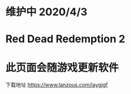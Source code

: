 维护中 2020/4/3
==============================================
Red Dead Redemption 2
==============================================
此页面会随游戏更新软件
==============================================
下载地址 https://www.lanzous.com/iaygjgf

